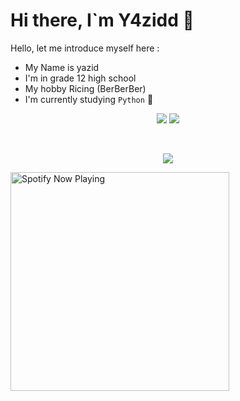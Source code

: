 # Hi there, I`m Y4zidd 👋

Hello, let me introduce myself here :
- My Name is yazid 
- I'm in grade 12 high school
- My hobby Ricing (BerBerBer)
-  I'm currently studying `Python` 🐍  


<p align="center">
  <img src="https://img.shields.io/badge/-Python-black?style=flat-square&logo=python" />
  <img src="https://img.shields.io/badge/-Git-black?style=flat-square&logo=git" />
 </p>
<br>
<a align="center" href="https://github.com/Y4zidd/">

<p align="center">
  <img src="Y4zidd/emu.jg">

</a>

<br>

</p>

<p align="center">

<a href="https://open.spotify.com/album/3pepTeuEGPpmGF3oOwboo0?si=DSnDVbgSQ4uH8lAHEhUEQQ?si=yb1PaPVnRgiTYedy8r6i_g&utm_source=copy-link&context=spotify%3Aplaylist%3A37i9dQZF1EIVoBTSiHHsdx&dl_branch=1" target="_blank"><img src="https://now-playing-on-spotify.vercel.app/api/spotify" alt="Spotify Now Playing" width="350"/></a>

</p>
